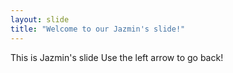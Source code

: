 ```yaml
---
layout: slide
title: "Welcome to our Jazmin's slide!"
---
```

This is Jazmin's slide
Use the left arrow to go back!
